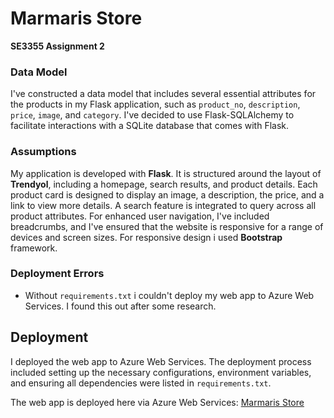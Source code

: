 # Marmaris Store
**SE3355 Assignment 2**
### Data Model
I've constructed a data model that includes several essential attributes for the products in my Flask application, such as `product_no`, `description`, `price`, `image`, and `category`. I've decided to use Flask-SQLAlchemy to facilitate interactions with a SQLite database that comes with Flask.

### Assumptions
My application is developed with **Flask**. It is structured around the layout of **Trendyol**, including a homepage, search results, and product details. Each product card is designed to display an image, a description, the price, and a link to view more details. A search feature is integrated to query across all product attributes. For enhanced user navigation, I've included breadcrumbs, and I've ensured that the website is responsive for a range of devices and screen sizes. For responsive design i used **Bootstrap** framework.

### Deployment Errors
- Without `requirements.txt` i couldn't deploy my web app to Azure Web Services. I found this out after some research. 

## Deployment
I deployed the web app to Azure Web Services. The deployment process included setting up the necessary configurations, environment variables, and ensuring all dependencies were listed in `requirements.txt`.

The web app is deployed here via Azure Web Services: [Marmaris Store](https://marmaris-store.azurewebsites.net/)
